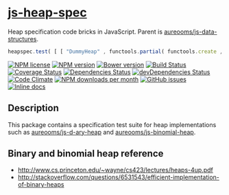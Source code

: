 [js-heap-spec](http://aureooms.github.io/js-heap-spec)
==

Heap specification code bricks in JavaScript. Parent is
[aureooms/js-data-structures](https://github.com/aureooms/js-data-structures).

```js
heapspec.test( [ [ "DummyHeap" , functools.partial( functools.create , [ heapspec.DummyHeap ] ) ] ] , true ) ;
```

[![NPM license](http://img.shields.io/npm/l/aureooms-js-heap-spec.svg?style=flat)](https://raw.githubusercontent.com/aureooms/js-heap-spec/master/LICENSE)
[![NPM version](http://img.shields.io/npm/v/aureooms-js-heap-spec.svg?style=flat)](https://www.npmjs.org/package/aureooms-js-heap-spec)
[![Bower version](http://img.shields.io/bower/v/aureooms-js-heap-spec.svg?style=flat)](http://bower.io/search/?q=aureooms-js-heap-spec)
[![Build Status](http://img.shields.io/travis/aureooms/js-heap-spec.svg?style=flat)](https://travis-ci.org/aureooms/js-heap-spec)
[![Coverage Status](http://img.shields.io/coveralls/aureooms/js-heap-spec.svg?style=flat)](https://coveralls.io/r/aureooms/js-heap-spec)
[![Dependencies Status](http://img.shields.io/david/aureooms/js-heap-spec.svg?style=flat)](https://david-dm.org/aureooms/js-heap-spec#info=dependencies)
[![devDependencies Status](http://img.shields.io/david/dev/aureooms/js-heap-spec.svg?style=flat)](https://david-dm.org/aureooms/js-heap-spec#info=devDependencies)
[![Code Climate](http://img.shields.io/codeclimate/github/aureooms/js-heap-spec.svg?style=flat)](https://codeclimate.com/github/aureooms/js-heap-spec)
[![NPM downloads per month](http://img.shields.io/npm/dm/aureooms-js-heap-spec.svg?style=flat)](https://www.npmjs.org/package/aureooms-js-heap-spec)
[![GitHub issues](http://img.shields.io/github/issues/aureooms/js-heap-spec.svg?style=flat)](https://github.com/aureooms/js-heap-spec/issues)
[![Inline docs](http://inch-ci.org/github/aureooms/js-heap-spec.svg?branch=master&style=shields)](http://inch-ci.org/github/aureooms/js-heap-spec)

## Description

This package contains a specification test suite for heap implementations such as [aureooms/js-d-ary-heap](https://github.com/aureooms/js-d-ary-heap) and [aureooms/js-binomial-heap](https://github.com/aureooms/js-binomial-heap).

## Binary and binomial heap reference

  - http://www.cs.princeton.edu/~wayne/cs423/lectures/heaps-4up.pdf
  - http://stackoverflow.com/questions/6531543/efficient-implementation-of-binary-heaps
